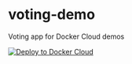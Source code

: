 # voting-demo


Voting app for Docker Cloud demos

[![Deploy to Docker Cloud](https://files.cloud.docker.com/images/deploy-to-dockercloud.svg)](https://cloud.docker.com/stack/deploy/)

